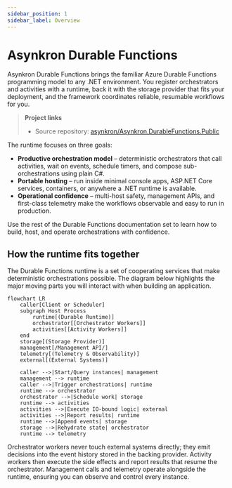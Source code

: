 ```yaml
---
sidebar_position: 1
sidebar_label: Overview
---
```


# Asynkron Durable Functions

Asynkron Durable Functions brings the familiar Azure Durable Functions programming model to any .NET environment. You register orchestrators and activities with a runtime, back it with the storage provider that fits your deployment, and the framework coordinates reliable, resumable workflows for you.

> **Project links**
> - Source repository: [asynkron/Asynkron.DurableFunctions.Public](https://github.com/asynkron/Asynkron.DurableFunctions.Public)

The runtime focuses on three goals:

- **Productive orchestration model** – deterministic orchestrators that call activities, wait on events, schedule timers, and compose sub-orchestrations using plain C#.
- **Portable hosting** – run inside minimal console apps, ASP.NET Core services, containers, or anywhere a .NET runtime is available.
- **Operational confidence** – multi-host safety, management APIs, and first-class telemetry make the workflows observable and easy to run in production.

Use the rest of the Durable Functions documentation set to learn how to build, host, and operate orchestrations with confidence.

## How the runtime fits together

The Durable Functions runtime is a set of cooperating services that make deterministic orchestrations possible. The diagram below highlights the major moving parts you will interact with when building an application.

```mermaid
flowchart LR
    caller[Client or Scheduler]
    subgraph Host Process
        runtime[(Durable Runtime)]
        orchestrator[[Orchestrator Workers]]
        activities[[Activity Workers]]
    end
    storage[(Storage Provider)]
    management[/Management API/]
    telemetry[(Telemetry & Observability)]
    external[(External Systems)]

    caller -->|Start/Query instances| management
    management --> runtime
    caller -->|Trigger orchestrations| runtime
    runtime --> orchestrator
    orchestrator -->|Schedule work| storage
    runtime --> activities
    activities -->|Execute IO-bound logic| external
    activities -->|Report results| runtime
    runtime -->|Append events| storage
    storage -->|Rehydrate state| orchestrator
    runtime --> telemetry
```

Orchestrator workers never touch external systems directly; they emit decisions into the event history stored in the backing provider. Activity workers then execute the side effects and report results that resume the orchestrator. Management calls and telemetry operate alongside the runtime, ensuring you can observe and control every instance.

